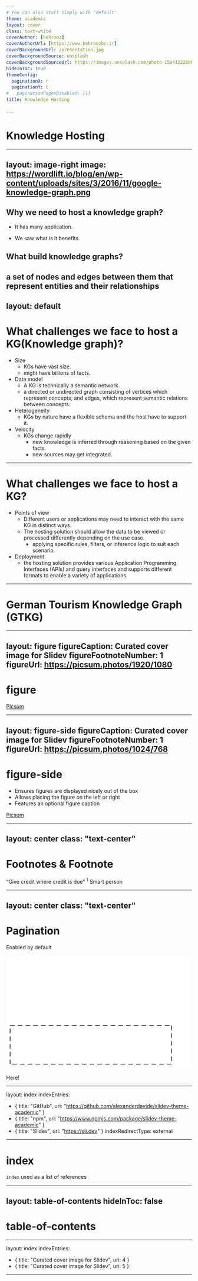 ```yaml
---
# You can also start simply with 'default'
theme: academic
layout: cover
class: text-white
coverAuthor: [behrooz]
coverAuthorUrl: [https://www.behroozbc.ir]
coverBackgroundUrl: /presentation.jpg
coverBackgroundSource: unsplash
coverBackgroundSourceUrl: https://images.unsplash.com/photo-1594122230689-45899d9e6f69?ixlib=rb-1.2.1&ixid=MnwxMjA3fDB8MHxwaG90by1wYWdlfHx8fGVufDB8fHx8&auto=format&fit=crop&w=1170&q=80
hideInToc: true
themeConfig:
  paginationX: r
  paginationY: t
#   paginationPagesDisabled: [1]
title: Knowledge Hosting

---
```


# Knowledge Hosting

<Pagination classNames="text-gray-300" />


---
layout: image-right
image: https://wordlift.io/blog/en/wp-content/uploads/sites/3/2016/11/google-knowledge-graph.png
---

<v-clicks >

## Why we need to host a knowledge graph?

- It has many application. 

- We saw what is it benefits.


## What build knowledge graphs?


a set of nodes and edges between them that
 represent entities and their relationships
</v-clicks>
---
layout: default
---

# What challenges we face to host a KG(Knowledge graph)?

<v-clicks>

- Size
  - KGs have vast size.
  - might have billions of facts.
- Data model
  - A KG is technically a semantic network.
  - a directed or undirected graph consisting of vertices which represent concepts,
 and edges, which represent semantic relations between concepts.
 - Heterogeneity
   - KGs by nature have a flexible schema and the host have to support it.
- Velocity
  - KGs change rapidly
    - new knowledge is inferred through reasoning based on the given facts.
    - new sources may get integrated.
</v-clicks>


---

# What challenges we face to host a KG?
<v-clicks>


- Points of view
  - Different users or applications may need to interact with the same KG in distinct ways.
  - The hosting solution should allow the data to be viewed or processed differently depending on the use case.
    - applying specific rules, filters, or inference logic to suit each scenario.
- Deployment
  - the hosting solution provides various Application Programming Interfaces (APIs) and query interfaces and supports different formats to enable a variety of applications.
</v-clicks>

---

# German Tourism Knowledge Graph (GTKG) 

---
layout: figure
figureCaption: Curated cover image for Slidev
figureFootnoteNumber: 1
figureUrl: https://picsum.photos/1920/1080
---

# figure

<Footnotes separator>
  <Footnote :number=1><a href="https://picsum.photos/" rel="noreferrer" target="_blank">Picsum</a></Footnote>
</Footnotes>

---
layout: figure-side
figureCaption: Curated cover image for Slidev
figureFootnoteNumber: 1
figureUrl: https://picsum.photos/1024/768
---

# figure-side

- Ensures figures are displayed nicely out of the box
- Allows placing the figure on the left or right
- Features an optional figure caption

<Footnotes separator>
  <Footnote :number=1><a href="https://picsum.photos/" rel="noreferrer" target="_blank">Picsum</a></Footnote>
</Footnotes>

---
layout: center
class: "text-center"
---

# Footnotes & Footnote

<span class="font-extralight">
  <q>Give credit where credit is due</q>
  <sup>1</sup>
</span>

<Footnotes separator>
  <Footnote :number=1>Smart person</Footnote>
</Footnotes>

---
layout: center
class: "text-center"
---

# Pagination

<span class="font-extralight">Enabled by default</span>

<img
  class="absolute transform rotate-z-180 -top-0.9 -right-21.5 w-36"
  src="/box.svg"
/>

<p class="absolute font-extralight right-14 transform rotate-8 top-4">Here!</p>

---
layout: index
indexEntries:
  - { title: "GitHub", uri: "https://github.com/alexanderdavide/slidev-theme-academic" }
  - { title: "npm", uri: "https://www.npmjs.com/package/slidev-theme-academic" }
  - { title: "Slidev", uri: "https://sli.dev" }
indexRedirectType: external
---

# index

`index` used as a list of references


---
layout: table-of-contents
hideInToc: false
---

# table-of-contents
---
layout: index
indexEntries:
  - { title: "Curated cover image for Slidev", uri: 4 }
  - { title: "Curated cover image for Slidev", uri: 5 }
---
